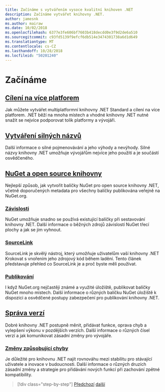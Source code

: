 ```yaml
---
title: Začínáme s vytvářením vysoce kvalitní knihoven .NET
description: Začínáme vytvářet knihovny .NET.
author: jamesnk
ms.author: mairaw
ms.date: 10/02/2018
ms.openlocfilehash: 6377e3fe606bf7603b418decdd0e3f9d2de6a510
ms.sourcegitcommit: c93fd5139f9efcf6db514e3474301738a6d1d649
ms.translationtype: MT
ms.contentlocale: cs-CZ
ms.lasthandoff: 10/28/2018
ms.locfileid: "50201240"
---
```

# <a name="get-started"></a>Začínáme

## <a name="cross-platform-targetingcross-platform-targetingmd"></a>[Cílení na více platforem](./cross-platform-targeting.md)

Jak můžete vytvářet multiplatformní knihovny .NET Standard a cílení na více platforem. .NET běží na mnoha místech a vhodné knihovny .NET nutné snažit se nejvíce podporovat tolik platformy a vývojáři.

## <a name="strong-namingstrong-namingmd"></a>[Vytváření silných názvů](./strong-naming.md)

Další informace o silné pojmenovávání a jeho výhody a nevýhody. Silné názvy knihovny .NET umožňuje vývojářům nejvíce jeho použití a je součástí osvědčeného.

## <a name="nuget-and-open-source-librariesnugetmd"></a>[NuGet a open source knihovny](./nuget.md)

Nejlepší způsob, jak vytvořit balíčky NuGet pro open source knihovny .NET, včetně doporučených metadata pro všechny balíčky publikována veřejně na NuGet.org.

### <a name="dependenciesdependenciesmd"></a>[Závislosti](./dependencies.md)

NuGet umožňuje snadno se používá existující balíčky při sestavování knihovny .NET. Další informace o běžných zdrojů závislostí NuGet třecí plochy a jak se jim vyhnout.

### <a name="sourcelinksourcelinkmd"></a>[SourceLink](./sourcelink.md)

SourceLink je skvělý nástroj, který umožňuje uživatelům vaší knihovny .NET Krokovat s vnořením jeho zdrojový kód během ladění. Tento článek představuje přehled co SourceLink je a proč byste měli používat.

### <a name="publishingpublish-nuget-packagemd"></a>[Publikování](./publish-nuget-package.md)

I když NuGet.org nejčastěji známé a využité úložiště, publikovat balíčky NuGet mnoho místech. Další informace o různých balíčku NuGet úložiště k dispozici a osvědčené postupy zabezpečení pro publikování knihovny .NET.

## <a name="versioningversioningmd"></a>[Správa verzí](./versioning.md)

Dobré knihovny .NET postupně měnit, přidávat funkce, oprava chyb a vylepšení výkonu v pozdějších verzích. Další informace o různých čísel verzí a jak komunikovat zásadní změny pro vývojáře.

### <a name="breaking-changesbreaking-changesmd"></a>[Změny způsobující chyby](./breaking-changes.md)

Je důležité pro knihovnu .NET najít rovnováhu mezi stabilitu pro stávající uživatele a inovace v budoucnosti. Další informace o různých druzích zásadní změny a strategie pro přidávání nových funkcí při zachování zpětné kompatibility.

>[!div class="step-by-step"]
[Předchozí](./index.md)
[další](./cross-platform-targeting.md)
